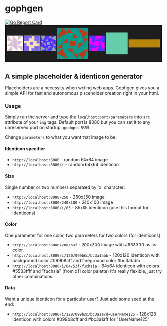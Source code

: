 # gophgen
[![Go Report Card](https://goreportcard.com/badge/github.com/zelr0x/gophgen)](https://goreportcard.com/report/github.com/zelr0x/gophgen)
![example](https://github.com/zelr0x/gophgen/blob/master/example.png?raw=true)
## A simple placeholder & identicon generator
Placeholders are a necessity when writing web apps. Gophgen gives you a simple API for fast and autonomous placeholder creation right in your html. 
### Usage
Simply run the server and type the `localhost:port/parameters` into `src` attribute of your `img` tags.
Default port is 8080 but you can set it to any unreserved port on startup: `gophgen 5555`.

Change `parameters` to what you want that image to be.
#### Identicon specifier
* `http://localhost:8080` - random 64x64 image
* `http://localhost:8080/i` - random 64x64 identicon
#### Size
Single number or two numbers separated by 'x' character:
* `http://localhost:8080/250` - 250x250 image
* `http://localhost:8080/240x100` - 240x100 image
* `http://localhost:8080/i/85` - 85x85 identicon (use this format for identicons)
#### Color
One parameter for one color, two parameters for two colors (for identicons).
* `http://localhost:8080/200/53f` - 200x200 image with #5533ffff as its color.
* `http://localhost:8080/i/120/099b8c/bc3a1abb` - 120x120 identicon with background color #099b8cff and foreground color #bc3a1abb
* `http://localhost:8080/i/64/53f/fuchsia` - 64x64 identicon with colors #5533ffff and "fuchsia" (from x11 color palette)
It's really flexible, just try other combinations.
#### Data
Want a unique identicon for a particular user? Just add some seed at the end:
* `http://localhost:8080/i/128/099b8c/bc3a1a/d=UserName125` - 128x128 identicon with colors #099b8cff and #bc3a1aff for "UserName125"
